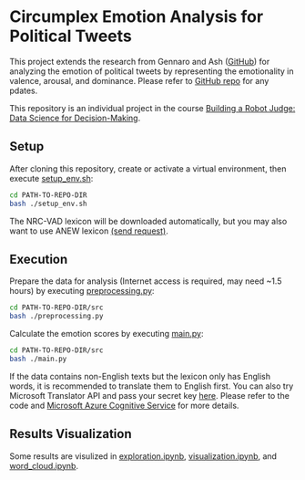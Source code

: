# Circumplex Emotion Analysis for Political Tweets
This project extends the research from Gennaro and Ash 
([GitHub](https://github.com/elliottash/emotionmeter)) 
for analyzing the emotion of political tweets by representing the emotionality in valence, arousal, and dominance.
Please refer to [GitHub repo](https://github.com/codingFerryman/circumplex_emotionmeter) for any pdates.

This repository is an individual project
in the course [Building a Robot Judge: Data Science for Decision-Making](http://www.vvz.ethz.ch/lerneinheitPre.do?semkez=2021W&lerneinheitId=146397&lang=en).


## Setup
After cloning this repository, create or activate a virtual environment, then execute [setup_env.sh](setup_env.sh):
```bash
cd PATH-TO-REPO-DIR
bash ./setup_env.sh
```
The NRC-VAD lexicon will be downloaded automatically, but you may also want to use ANEW lexicon [(send request)](https://csea.phhp.ufl.edu/media/anewmessage.html).

## Execution
Prepare the data for analysis (Internet access is required, may need ~1.5 hours) by executing [preprocessing.py](src/preprocessing.py):
```bash
cd PATH-TO-REPO-DIR/src
bash ./preprocessing.py
```

Calculate the emotion scores by executing [main.py](src/main.py):
```bash
cd PATH-TO-REPO-DIR/src
bash ./main.py
```
If the data contains non-English texts but the lexicon only has English words, 
it is recommended to translate them to English first.
You can also try Microsoft Translator API and pass your secret key [here](https://github.com/codingFerryman/circumplex_emotionmeter/blob/master/src/main.py#L55). Please refer to the code  and 
[Microsoft Azure Cognitive Service](https://www.microsoft.com/en-us/translator/business/translator-api/)
for more details. 

## Results Visualization
Some results are visulized in [exploration.ipynb](src/exploration.ipynb), [visualization.ipynb](src/visualization.ipynb),
and [word_cloud.ipynb](src/word_cloud.ipynb).
